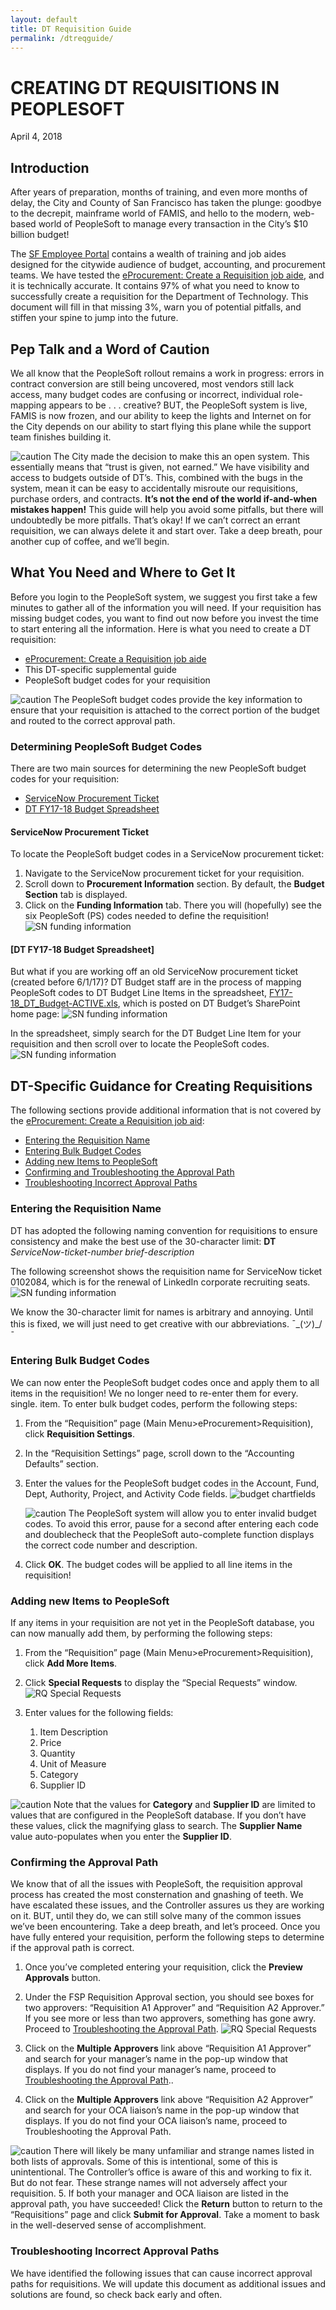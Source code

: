 ```yaml
---
layout: default
title: DT Requisition Guide
permalink: /dtreqguide/
---
```


# CREATING DT REQUISITIONS IN PEOPLESOFT #
April 4, 2018

## Introduction ##
After years of preparation, months of training, and even more months of delay, the City and County of San Francisco has taken the plunge: goodbye to the decrepit, mainframe world of FAMIS, and hello to the modern, web-based world of PeopleSoft to manage every transaction in the City’s $10 billion budget!

The [SF Employee Portal](https://sfemployeeportalsupport.sfgov.org/support/home) contains a wealth of training and job aides designed for the citywide audience of budget, accounting, and procurement teams. We have tested the [eProcurement: Create a Requisition job aide](https://sfemployeeportalsupport.sfgov.org/support/solutions/articles/22000209326-create-a-requisition), and it is technically accurate. It contains 97% of what you need to know to successfully create a requisition for the Department of Technology. This document will fill in that missing 3%, warn you of potential pitfalls, and stiffen your spine to jump into the future.

## Pep Talk and a Word of Caution ##
We all know that the PeopleSoft rollout remains a work in progress: errors in contract conversion are still being uncovered, most vendors still lack access, many budget codes are confusing or incorrect, individual role-mapping appears to be . . . creative? 
BUT, the PeopleSoft system is live, FAMIS is now frozen, and our ability to keep the lights and Internet on for the City depends on our ability to start flying this plane while the support team finishes building it.

![caution](/images/exclamation.png) The City made the decision to make this an open system. This essentially means that “trust is given, not earned.” We have visibility and access to budgets outside of DT’s. This, combined with the bugs in the system, mean it can be easy to accidentally misroute our requisitions, purchase orders, and contracts. **It’s not the end of the world if-and-when mistakes happen!** This guide will help you avoid some pitfalls, but there will undoubtedly be more pitfalls. That’s okay! If we can’t correct an errant requisition, we can always delete it and start over. Take a deep breath, pour another cup of coffee, and we’ll begin. 

## What You Need and Where to Get It ##
Before you login to the PeopleSoft system, we suggest you first take a few minutes to gather all of the information you will need. If your requisition has missing budget codes, you want to find out now before you invest the time to start entering all the information. Here is what you need to create a DT requisition:
*	[eProcurement: Create a Requisition job aide](https://sfemployeeportalsupport.sfgov.org/support/solutions/articles/22000209326-create-a-requisition)
*	This DT-specific supplemental guide
*	PeopleSoft budget codes for your requisition 

![caution](/images/exclamation.png) The PeopleSoft budget codes provide the key information to ensure that your requisition is attached to the correct portion of the budget and routed to the correct approval path.

### Determining PeopleSoft Budget Codes ###
There are two main sources for determining the new PeopleSoft budget codes for your requisition:
*	[ServiceNow Procurement Ticket](#servicenow-procurement-ticket)
*	[DT FY17-18 Budget Spreadsheet](#dt-fy17-18-budget-spreadsheet)

#### ServiceNow Procurement Ticket ####
To locate the PeopleSoft budget codes in a ServiceNow procurement ticket:
1.	Navigate to the ServiceNow procurement ticket for your requisition.
2.	Scroll down to **Procurement Information** section. By default, the **Budget Section** tab is displayed.
3.	Click on the **Funding Information** tab. There you will (hopefully) see the six PeopleSoft (PS) codes needed to define the requisition!
![SN funding information](/images/SN-funding.png)

#### [DT FY17-18 Budget Spreadsheet] ####
But what if you are working off an old ServiceNow procurement ticket (created before 6/1/17)? DT Budget staff are in the process of mapping PeopleSoft codes to DT Budget Line Items in the spreadsheet, [FY17-18_DT_Budget-ACTIVE.xls](https://sfgov1.sharepoint.com/sites/TIS/Finance/BudgetFinancial/SitePages/Home.aspx), which is posted on DT Budget’s SharePoint home page:
![SN funding information](/images/SP-budget-page.png)

In the spreadsheet, simply search for the DT Budget Line Item for your requisition and then scroll over to locate the PeopleSoft codes.
![SN funding information](/images/DT-budget-spreadsheet.png)

## DT-Specific Guidance for Creating Requisitions ##
The following sections provide additional information that is not covered by the [eProcurement: Create a Requisition job aid](https://sfemployeeportalsupport.sfgov.org/support/solutions/articles/22000209326-create-a-requisition):
* [Entering the Requisition Name](#Entering-the-Requisition-Name)
* [Entering Bulk Budget Codes](#Entering-Bulk-Budget-Codes)
* [Adding new Items to PeopleSoft](#Adding-new-Items-to-PeopleSoft)
* [Confirming and Troubleshooting the Approval Path](#Confirming-and-Troubleshooting-the-Approval-Path)
* [Troubleshooting Incorrect Approval Paths](#Troubleshooting-Incorrect-Approval-Paths)

### Entering the Requisition Name ###
DT has adopted the following naming convention for requisitions to ensure consistency and make the best use of the 30-character limit:
**DT** *ServiceNow-ticket-number brief-description* 

The following screenshot shows the requisition name for ServiceNow ticket 0102084, which is for the renewal of LinkedIn corporate recruiting seats. 
 ![SN funding information](/images/PS-RQ-name.png)
 
We know the 30-character limit for names is arbitrary and annoying. Until this is fixed, we will just need to get creative with our abbreviations.  ¯\_(ツ)_/¯
### Entering Bulk Budget Codes ###
We can now enter the PeopleSoft budget codes once and apply them to all items in the requisition! We no longer need to re-enter them for every. single. item. 
To enter bulk budget codes, perform the following steps:
1.	From the “Requisition” page (Main Menu>eProcurement>Requisition), click **Requisition Settings**.
2.	In the “Requisition Settings” page, scroll down to the “Accounting Defaults” section.
3.	Enter the values for the PeopleSoft budget codes in the Account, Fund, Dept, Authority, Project, and Activity Code fields.
    ![budget chartfields](/images/PS-RQ-chartfields.png)
    
    ![caution](/images/exclamation.png) The PeopleSoft system will allow you to enter invalid budget codes. To avoid this error, pause for a second after entering each code and doublecheck that the PeopleSoft auto-complete function displays the correct code number and description.
4.	Click **OK**. The budget codes will be applied to all line items in the requisition!

### Adding new Items to PeopleSoft ### 
If any items in your requisition are not yet in the PeopleSoft database, you can now manually add them, by performing the following steps:
1.	From the “Requisition” page (Main Menu>eProcurement>Requisition), click **Add More Items**.
2.	Click **Special Requests** to display the “Special Requests” window.
![RQ Special Requests](/images/PS-RQ-special-requests.png)

3.	Enter values for the following fields:
	1.	Item Description
	2.	Price
	3.	Quantity
	4.	Unit of Measure 
	5.	Category
	6.	Supplier ID  

![caution](/images/exclamation.png) Note that the values for **Category** and **Supplier ID** are limited to values that are configured in the PeopleSoft database. If you don’t have these values, click the magnifying glass to search. The **Supplier Name** value auto-populates when you enter the **Supplier ID**.

### Confirming the Approval Path ###
We know that of all the issues with PeopleSoft, the requisition approval process has created the most consternation and gnashing of teeth. We have escalated these issues, and the Controller assures us they are working on it. BUT, until they do, we can still solve many of the common issues we’ve been encountering. Take a deep breath, and let’s proceed.
Once you have fully entered your requisition, perform the following steps to determine if the approval path is correct. 

1.	Once you’ve completed entering your requisition, click the **Preview Approvals** button.
2.	Under the FSP Requisition Approval section, you should see boxes for two approvers: “Requisition A1 Approver” and “Requisition A2 Approver.” If you see more or less than two approvers, something has gone awry. Proceed to [Troubleshooting the Approval Path](#troubleshooting-the-approval-path).
![RQ Special Requests](/images/PS-RQ-preview-approvals.png)
 
3.	Click on the **Multiple Approvers** link above “Requisition A1 Approver” and search for your manager’s name in the pop-up window that displays. If you do not find your manager’s name, proceed to [Troubleshooting the Approval Path](#troubleshooting-the-approval-path)..
4.	Click on the **Multiple Approvers** link above “Requisition A2 Approver” and search for your OCA liaison’s name in the pop-up window that displays. If you do not find your OCA liaison’s name, proceed to Troubleshooting the Approval Path.

![caution](/images/exclamation.png) There will likely be many unfamiliar and strange names listed in both lists of approvals. Some of this is intentional, some of this is unintentional. The Controller’s office is aware of this and working to fix it. But do not fear. These strange names will not adversely affect your requisition.
5.	If both your manager and OCA liaison are listed in the approval path, you have succeeded! Click the **Return** button to return to the “Requisitions” page and click **Submit for Approval**. Take a moment to bask in the well-deserved sense of accomplishment.

### Troubleshooting Incorrect Approval Paths ###
We have identified the following issues that can cause incorrect approval paths for requisitions. We will update this document as additional issues and solutions are found, so check back early and often.

